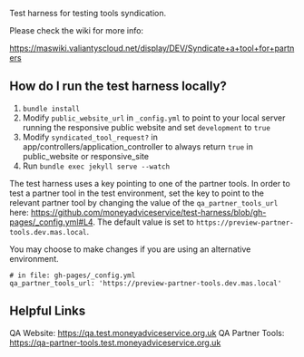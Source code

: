 Test harness for testing tools syndication.

Please check the wiki for more info:

https://maswiki.valiantyscloud.net/display/DEV/Syndicate+a+tool+for+partners

How do I run the test harness locally?
--------------------------------------

1. `bundle install`
2. Modify `public_website_url` in `_config.yml` to point to your local server
running the responsive public website and set `development` to `true`
3. Modify `syndicated_tool_request?` in app/controllers/application_controller
to always return `true` in public_website or responsive_site
4. Run `bundle exec jekyll serve --watch`

The test harness uses a key pointing to one of the partner tools.
In order to test a partner tool in the test environment, set the key to point to
the relevant partner tool by changing the value of the `qa_partner_tools_url`
here:
https://github.com/moneyadviceservice/test-harness/blob/gh-pages/_config.yml#L4.
The default value is set to `https://preview-partner-tools.dev.mas.local`.

You may choose to make changes if you are using an alternative environment.

```
# in file: gh-pages/_config.yml
qa_partner_tools_url: 'https://preview-partner-tools.dev.mas.local'
```

Helpful Links
-------------
QA Website: https://qa.test.moneyadviceservice.org.uk
QA Partner Tools: https://qa-partner-tools.test.moneyadviceservice.org.uk

